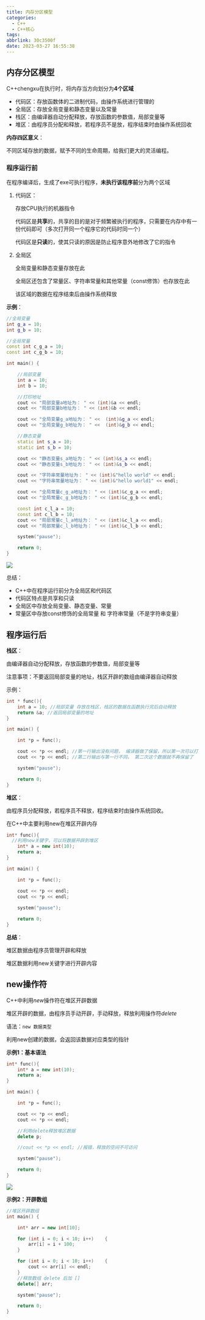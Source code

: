 ```yaml
---
title: 内存分区模型
categories:
  - C++
  - C++核心
tags:
abbrlink: 30c3500f
date: 2023-03-27 16:55:38
---
```


## 内存分区模型

C++chengxu在执行时，将内存当方向划分为**4个区域**

- 代码区：存放函数体的二进制代码，由操作系统进行管理的
- 全局区：存放全局变量和静态变量以及常量
- 栈区：由编译器自动分配释放，存放函数的参数值，局部变量等
- 堆区：由程序员分配和释放，若程序员不是放，程序结束时由操作系统回收

**内存四区意义**：

不同区域存放的数据，赋予不同的生命周期，给我们更大的灵活编程。

### 程序运行前

在程序编译后，生成了exe可执行程序，**未执行该程序前**分为两个区域

1. 代码区：
    
    存放CPU执行的机器指令
    
    代码区是**共享**的，共享的目的是对于频繁被执行的程序，只需要在内存中有一份代码即可（多次打开同一个程序它的代码时同一个）
    
    代码区是**只读**的，使其只读的原因是防止程序意外地修改了它的指令
    
2. 全局区
    
    全局变量和静态变量存放在此
    
    全局区还包含了常量区、字符串常量和其他常量（const修饰）也存放在此
    
    该区域的数据在程序结束后由操作系统释放
    

**示例**：

```cpp
//全局变量
int g_a = 10;
int g_b = 10;

//全局常量
const int c_g_a = 10;
const int c_g_b = 10;

int main() {

	//局部变量
	int a = 10;
	int b = 10;

	//打印地址
	cout << "局部变量a地址为： " << (int)&a << endl;
	cout << "局部变量b地址为： " << (int)&b << endl;

	cout << "全局变量g_a地址为： " <<  (int)&g_a << endl;
	cout << "全局变量g_b地址为： " <<  (int)&g_b << endl;

	//静态变量
	static int s_a = 10;
	static int s_b = 10;

	cout << "静态变量s_a地址为： " << (int)&s_a << endl;
	cout << "静态变量s_b地址为： " << (int)&s_b << endl;

	cout << "字符串常量地址为： " << (int)&"hello world" << endl;
	cout << "字符串常量地址为： " << (int)&"hello world1" << endl;

	cout << "全局常量c_g_a地址为： " << (int)&c_g_a << endl;
	cout << "全局常量c_g_b地址为： " << (int)&c_g_b << endl;

	const int c_l_a = 10;
	const int c_l_b = 10;
	cout << "局部常量c_l_a地址为： " << (int)&c_l_a << endl;
	cout << "局部常量c_l_b地址为： " << (int)&c_l_b << endl;

	system("pause");

	return 0;
}
```

![](https://cdn.jsdelivr.net/gh/zhangyufeng0123/ImageHosting/img/C++memeroy.png)

总结：

- C++中在程序运行前分为全局区和代码区
- 代码区特点是共享和只读
- 全局区中存放全局变量、静态变量、常量
- 常量区中存放const修饰的全局常量 和 字符串常量（不是字符串变量）

## 程序运行后

**栈区**：

由编译器自动分配释放，存放函数的参数值，局部变量等

注意事项：不要返回局部变量的地址，栈区开辟的数组由编译器自动释放

示例：

```cpp
int * func(){
	int a = 10; //局部变量 存放在栈区，栈区的数据在函数执行完后自动释放
	return &a; //返回局部变量的地址
}

int main() {

	int *p = func();

	cout << *p << endl; //第一行输出没有问题， 编译器做了保留，所以第一次可以打印正确的数字
	cout << *p << endl; //第二行输出与第一行不同， 第二次这个数据就不再保留了

	system("pause");

	return 0;
}
```

**堆区**：

由程序员分配释放，若程序员不释放，程序结束时由操作系统回收。

在C++中主要利用new在堆区开辟内存

```cpp
int* func(){
  //利用new关键字，可以将数据开辟到堆区
	int* a = new int(10);
	return a;
}

int main() {

	int *p = func();

	cout << *p << endl;
	cout << *p << endl;
    
	system("pause");

	return 0;
}
```

**总结**：

堆区数据由程序员管理开辟和释放

堆区数据利用new关键字进行开辟内容

## new操作符

C++中利用*new*操作符在堆区开辟数据

堆区开辟的数据，由程序员手动开辟，手动释放，释放利用操作符*delete*

语法：`new 数据类型`

利用new创建的数据，会返回该数据对应类型的指针

**示例1：基本语法**

```cpp
int* func(){
	int* a = new int(10);
	return a;
}

int main() {

	int *p = func();

	cout << *p << endl;
	cout << *p << endl;

	//利用delete释放堆区数据
	delete p;

	//cout << *p << endl; //报错，释放的空间不可访问

	system("pause");

	return 0;
}
```
![](https://cdn.jsdelivr.net/gh/zhangyufeng0123/ImageHosting/img/20230327165830.png)

**示例2：开辟数组**

```cpp
//堆区开辟数组
int main() {

	int* arr = new int[10];

	for (int i = 0; i < 10; i++)	{
		arr[i] = i + 100;
	}

	for (int i = 0; i < 10; i++)	{
		cout << arr[i] << endl;
	}
	//释放数组 delete 后加 []
	delete[] arr;

	system("pause");

	return 0;
}
```

